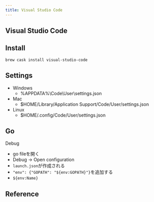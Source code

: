 ```yaml
---
title: Visual Studio Code
---
```


## Visual Studio Code

## Install

```
brew cask install visual-studio-code
```

## Settings
* Windows
    * %APPDATA%\Code\User\settings.json
* Mac
    * $HOME/Library/Application Support/Code/User/settings.json
* Linux
    * $HOME/.config/Code/User/settings.json

## Go
Debug

* go fileを開く
* Debug -> Open configuration
* `launch.json`が作成される
* `"env": {"GOPATH": "${env:GOPATH}"}`を追加する
* `${env:Name}`


## Reference

